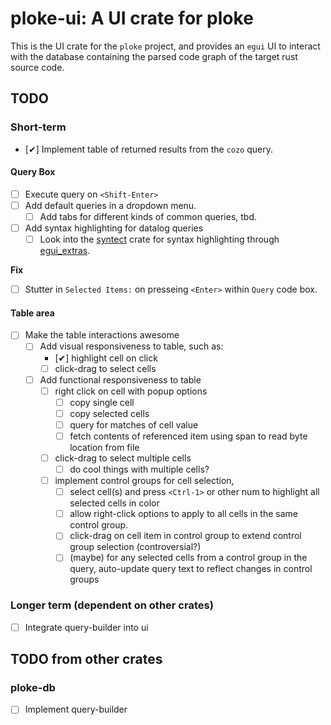 # ploke-ui: A UI crate for ploke

This is the UI crate for the `ploke` project, and provides an `egui` UI to interact with the database containing the parsed code graph of the target rust source code.

## TODO

### Short-term

- [✔] Implement table of returned results from the `cozo` query.

#### Query Box
- [ ] Execute query on `<Shift-Enter>`
- [ ] Add default queries in a dropdown menu.
  - [ ] Add tabs for different kinds of common queries, tbd.
- [ ] Add syntax highlighting for datalog queries
  - [ ] Look into the [syntect] crate for syntax highlighting through [egui_extras].

**Fix**

- [ ] Stutter in `Selected Items:` on presseing `<Enter>` within `Query` code box.

#### Table area
- [ ] Make the table interactions awesome
  - [ ] Add visual responsiveness to table, such as:
    - [✔] highlight cell on click
    - [ ] click-drag to select cells
  - [ ] Add functional responsiveness to table
    - [ ] right click on cell with popup options
      - [ ] copy single cell
      - [ ] copy selected cells
      - [ ] query for matches of cell value
      - [ ] fetch contents of referenced item using span to read byte location from file
    - [ ] click-drag to select multiple cells
      - [ ] do cool things with multiple cells?
    - [ ] implement control groups for cell selection,
      - [ ] select cell(s) and press `<Ctrl-1>` or other num to highlight all selected cells in color
      - [ ] allow right-click options to apply to all cells in the same control group.
      - [ ] click-drag on cell item in control group to extend control group selection (controversial?)
      - [ ] (maybe) for any selected cells from a control group in the query, auto-update query text
        to reflect changes in control groups

### Longer term (dependent on other crates)
- [ ] Integrate query-builder into ui

## TODO from other crates

### ploke-db

- [ ] Implement query-builder


[egui_extras]:https://docs.rs/egui_extras/latest/egui_extras/index.html
[syntect]:https://docs.rs/syntect/latest/syntect/
